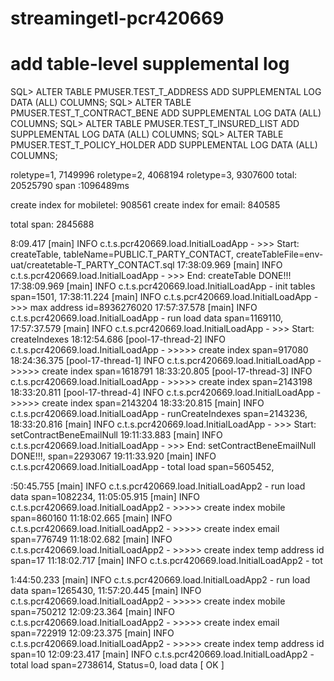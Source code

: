 # streamingetl-pcr420669

# add table-level supplemental log
SQL> ALTER TABLE PMUSER.TEST_T_ADDRESS ADD SUPPLEMENTAL LOG DATA (ALL) COLUMNS;
SQL> ALTER TABLE PMUSER.TEST_T_CONTRACT_BENE ADD SUPPLEMENTAL LOG DATA (ALL) COLUMNS;
SQL> ALTER TABLE PMUSER.TEST_T_INSURED_LIST ADD SUPPLEMENTAL LOG DATA (ALL) COLUMNS;
SQL> ALTER TABLE PMUSER.TEST_T_POLICY_HOLDER ADD SUPPLEMENTAL LOG DATA (ALL) COLUMNS;

roletype=1, 7149996
roletype=2, 4068194
roletype=3, 9307600
total: 20525790
span :1096489ms

create index for mobiletel: 908561
create index for email: 840585

total span: 2845688


8:09.417 [main] INFO  c.t.s.pcr420669.load.InitialLoadApp - >>>  Start: createTable, tableName=PUBLIC.T_PARTY_CONTACT, createTableFile=env-uat/createtable-T_PARTY_CONTACT.sql
17:38:09.969 [main] INFO  c.t.s.pcr420669.load.InitialLoadApp - >>>  End: createTable DONE!!!
17:38:09.969 [main] INFO  c.t.s.pcr420669.load.InitialLoadApp - init tables span=1501, 
17:38:11.224 [main] INFO  c.t.s.pcr420669.load.InitialLoadApp - >>> max address id=8936276020
17:57:37.578 [main] INFO  c.t.s.pcr420669.load.InitialLoadApp - run load data span=1169110, 
17:57:37.579 [main] INFO  c.t.s.pcr420669.load.InitialLoadApp - >>>  Start: createIndexes
18:12:54.686 [pool-17-thread-2] INFO  c.t.s.pcr420669.load.InitialLoadApp - >>>>> create index span=917080
18:24:36.375 [pool-17-thread-1] INFO  c.t.s.pcr420669.load.InitialLoadApp - >>>>> create index span=1618791
18:33:20.805 [pool-17-thread-3] INFO  c.t.s.pcr420669.load.InitialLoadApp - >>>>> create index span=2143198
18:33:20.811 [pool-17-thread-4] INFO  c.t.s.pcr420669.load.InitialLoadApp - >>>>> create index span=2143204
18:33:20.815 [main] INFO  c.t.s.pcr420669.load.InitialLoadApp - runCreateIndexes span=2143236, 
18:33:20.816 [main] INFO  c.t.s.pcr420669.load.InitialLoadApp - >>>  Start: setContractBeneEmailNull
19:11:33.883 [main] INFO  c.t.s.pcr420669.load.InitialLoadApp - >>>  End: setContractBeneEmailNull DONE!!!, span=2293067
19:11:33.920 [main] INFO  c.t.s.pcr420669.load.InitialLoadApp - total load span=5605452, 


:50:45.755 [main] INFO  c.t.s.pcr420669.load.InitialLoadApp2 - run load data span=1082234, 
11:05:05.915 [main] INFO  c.t.s.pcr420669.load.InitialLoadApp2 - >>>>> create index mobile span=860160
11:18:02.665 [main] INFO  c.t.s.pcr420669.load.InitialLoadApp2 - >>>>> create index email span=776749
11:18:02.682 [main] INFO  c.t.s.pcr420669.load.InitialLoadApp2 - >>>>> create index temp address id span=17
11:18:02.717 [main] INFO  c.t.s.pcr420669.load.InitialLoadApp2 - tot


1:44:50.233 [main] INFO  c.t.s.pcr420669.load.InitialLoadApp2 - run load data span=1265430, 
11:57:20.445 [main] INFO  c.t.s.pcr420669.load.InitialLoadApp2 - >>>>> create index mobile span=750212
12:09:23.364 [main] INFO  c.t.s.pcr420669.load.InitialLoadApp2 - >>>>> create index email span=722919
12:09:23.375 [main] INFO  c.t.s.pcr420669.load.InitialLoadApp2 - >>>>> create index temp address id span=10
12:09:23.417 [main] INFO  c.t.s.pcr420669.load.InitialLoadApp2 - total load span=2738614, 
Status=0, load data [ OK ]
